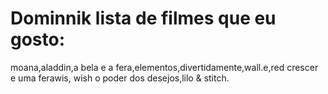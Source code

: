# Dominnik lista de filmes que eu gosto:
moana,aladdin,a bela e a fera,elementos,divertidamente,wall.e,red crescer e uma ferawis,
wish o poder dos desejos,lilo & stitch.
